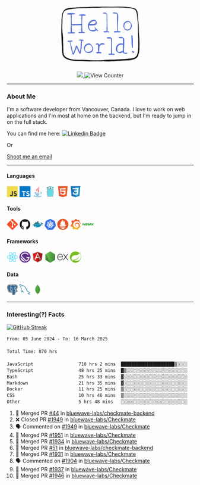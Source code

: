 <div align="center">
    <img src="./img/hello_world.webp" height="200px" width="">
    <div>
        <a href="https://www.linkedin.com/in/ajhollid">
            <img src="https://img.shields.io/badge/LinkedIn-blue"/>
        </a>
        <img src="https://komarev.com/ghpvc/?username=ajhollid&color=yellow" alt="View Counter">
    </div>
</div>

---

### About Me

I'm a software developer from Vancouver, Canada. I love to work on web applications and I'm most at home on the backend, but I'm ready to jump in on the full stack.

You can find me here: [![Linkedin Badge](https://img.shields.io/badge/-ajhollid-blue?style=flat&logo=Linkedin&logoColor=white)](https://www.linkedin.com/in/ajhollid)

Or

[Shoot me an email](mailto:ajhollid@gmail.com)

---

#### Languages

<div>
    <img src="./img/devicons/javascript-original.svg" width=30 height=30 alt="JavaScript">
    <img src="/img/devicons/typescript-original.svg" width=30 height=30 alt="TypeScript">
    <img src="./img/devicons/java-original.svg" width=30 height=30 alt="Java">
    <img src="./img/devicons/go-original.svg" width=30 height=30 alt="Golang">
    <img src="./img/devicons/html5-original.svg" width=30 height=30 alt="HTML 5">
    <img src="./img/devicons/css3-original.svg" width=30 height=30 alt="CSS 3">
</div>

#### Tools

<div>
    <img src="./img/devicons/git-original.svg" width=30 height=30 alt="Git">
    <img src="./img/devicons/github-original.svg" width=30 height=30 alt="Github">
    <img src="./img/devicons/docker-original.svg" width=30 
    height=30 alt="Docker">
    <img src="./img/devicons/kubernetes-original.svg" width=30 height=30 alt="K8">
    <img src="./img/devicons/prometheus-original.svg" width=30 height=30 alt="Prometheus">
    <img src="./img/devicons/grafana-original.svg" width=30 height=30 alt="Grafana">
    <img src="./img/devicons/nginx-original.svg" width=30 height=30 alt="Nginx">
</div>

#### Frameworks

<div>
    <img src="./img/devicons/react-original.svg" width=30 height=30 alt="React">
    <img src="./img/devicons/gatsby-original.svg" width=30 height=30 alt="Gatsby">
    <img src="./img/devicons/angularjs-original.svg" width=30 height=30 alt="AngularJS">
    <img src="./img/devicons/nodejs-original.svg" width=30 height=30 alt="NodeJS">
    <img src="./img/devicons/express-original.svg" width=30 height=30 alt="Express">
    <img src="./img/devicons/spring-original.svg" width=30 height=30 alt="Spring">
</div>

#### Data

<div>
    <img src="./img/devicons/postgresql-original.svg" width=30 height=30 alt="Postgresql">
    <img src="./img/devicons/mysql-original.svg" width=30 height=30 alt="Mysql">
    <img src="./img/devicons/mongodb-original.svg" width=30 height=30 alt="MongoDB">
</div>

---

### Interesting(?) Facts

[![GitHub Streak](http://github-readme-streak-stats.herokuapp.com?user=ajhollid)](https://git.io/streak-stats)

 <!--START_SECTION:waka-->

```txt
From: 05 June 2024 - To: 16 March 2025

Total Time: 870 hrs

JavaScript                 710 hrs 2 mins  ████████████████████▒░░░░   81.07 %
TypeScript                 48 hrs 25 mins  █▒░░░░░░░░░░░░░░░░░░░░░░░   05.53 %
Bash                       25 hrs 33 mins  ▓░░░░░░░░░░░░░░░░░░░░░░░░   02.92 %
Markdown                   21 hrs 35 mins  ▓░░░░░░░░░░░░░░░░░░░░░░░░   02.47 %
Docker                     11 hrs 25 mins  ▒░░░░░░░░░░░░░░░░░░░░░░░░   01.30 %
CSS                        10 hrs 46 mins  ▒░░░░░░░░░░░░░░░░░░░░░░░░   01.23 %
Other                      5 hrs 48 mins   ░░░░░░░░░░░░░░░░░░░░░░░░░   00.66 %
```

<!--END_SECTION:waka-->


<!--START_SECTION:activity-->
1. 🎉 Merged PR [#44](https://github.com/bluewave-labs/checkmate-backend/pull/44) in [bluewave-labs/checkmate-backend](https://github.com/bluewave-labs/checkmate-backend)
2. ❌ Closed PR [#1949](https://github.com/bluewave-labs/Checkmate/pull/1949) in [bluewave-labs/Checkmate](https://github.com/bluewave-labs/Checkmate)
3. 🗣 Commented on [#1949](https://github.com/bluewave-labs/Checkmate/pull/1949#issuecomment-2731035910) in [bluewave-labs/Checkmate](https://github.com/bluewave-labs/Checkmate)
4. 🎉 Merged PR [#1951](https://github.com/bluewave-labs/Checkmate/pull/1951) in [bluewave-labs/Checkmate](https://github.com/bluewave-labs/Checkmate)
5. 🎉 Merged PR [#1934](https://github.com/bluewave-labs/Checkmate/pull/1934) in [bluewave-labs/Checkmate](https://github.com/bluewave-labs/Checkmate)
6. 🎉 Merged PR [#51](https://github.com/bluewave-labs/checkmate-backend/pull/51) in [bluewave-labs/checkmate-backend](https://github.com/bluewave-labs/checkmate-backend)
7. 🎉 Merged PR [#1931](https://github.com/bluewave-labs/Checkmate/pull/1931) in [bluewave-labs/Checkmate](https://github.com/bluewave-labs/Checkmate)
8. 🗣 Commented on [#1904](https://github.com/bluewave-labs/Checkmate/pull/1904#issuecomment-2728217262) in [bluewave-labs/Checkmate](https://github.com/bluewave-labs/Checkmate)
9. 🎉 Merged PR [#1937](https://github.com/bluewave-labs/Checkmate/pull/1937) in [bluewave-labs/Checkmate](https://github.com/bluewave-labs/Checkmate)
10. 🎉 Merged PR [#1946](https://github.com/bluewave-labs/Checkmate/pull/1946) in [bluewave-labs/Checkmate](https://github.com/bluewave-labs/Checkmate)
<!--END_SECTION:activity-->

